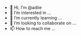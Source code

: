 - 👋 Hi, I’m @adiie
- 👀 I’m interested in ...
- 🌱 I’m currently learning ...
- 💞️ I’m looking to collaborate on ...
- 📫 How to reach me ...

<!---
adiie/adiie is a ✨ special ✨ repository because its `README.md` (this file) appears on your GitHub profile.
You can click the Preview link to take a look at your changes.
--->
